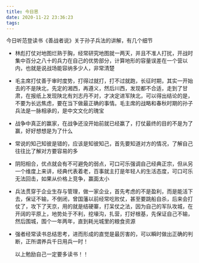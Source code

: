 ```yaml
---
title: 今日思
date: 2020-11-22 23:36:23
tags:
---
```


今日听范登读书《善战者说》关于孙子兵法的讲解，有几个细节

- 林彪打仗对地图烂熟于胸，经常研究地图就一两天，并且不准人打扰，开战时集中百分之八十的兵力在自己的优势部分，计算地形的容量误差在一个营以内，也就是说战场能容纳多少人，非常清楚

- 毛主席打仗善于审时度势，打得过就打，打不过就跑，长征时期，其实一开始去的不是陕北，先定的湘西，再遵义，然后川西，发现都不合适，走到了甘肃，在报纸上发现陕北有刘志丹不对，才决定进军陕北，可以得出结论的是，不要为长远焦虑，要在当下做最正确的事情。毛主席的战略和春秋时期的孙子兵法是一脉相承的，是中文文化的瑰宝

- 战争中真正的赢家，在战争还没开始前就已经赢了，打仗最终的目的不是为了赢，好好想想是为了什么

- 常说的知己知彼是错的，应该是知彼知己，首先要知道对方的情况，了解自己往往比了解对方要容易的多

- 阴阳相合，优点就会有不可避免的弱点，可口可乐强调自己经典正宗，但从另一个维度上来讲，经典代表着老，百事就主打是年轻人的生活态度，可口可乐无法回击，如果从价格上竞争，赢面太小

- 兵法贯穿于企业生存与管理，做一家企业，首先考虑的不是盈利，而是能活下去，保证不输，不倒闭，曾国藩以前经常吃败仗，甚至要跳船自杀，后来会打仗了，攻下了天京，用的就是结硬寨，打呆仗之法，因为自己的军队攻城，在开阔的平原上，地势处于不利，挖壕沟，扎营，打好根基，先保证自己不输，然后围城，围个一年两年，直到耗光城里的粮食资源

- 强者经常读书总结思考，进而形成的直觉是最厉害的，可以瞬时做出正确的判断，正所谓养兵千日用兵一时！

  以上勉励自己一定要多读书！！